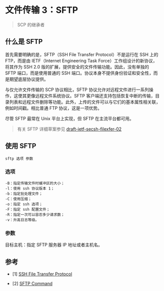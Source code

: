 # 文件传输 3：SFTP


> SCP 的继承者

<!--more-->

## 什么是 SFTP

首先需要明确的是，SFTP（SSH File Transfer Protocol）不是运行在 SSH 上的 FTP，而是由 IETF（Internet Engineering Task Force）工作组设计的新协议，将其作为 SSH 2.0 版的扩展，提供安全的文件传输功能。因此，没有单独的 SFTP 端口，而是使用普通的 SSH 端口。协议本身不提供身份验证和安全性，而是期望底层协议提供。

与仅允许文件传输的 SCP 协议相比，SFTP 协议允许对远程文件进行一系列操作，这使其更像远程文件系统协议。SFTP 客户端还支持包括恢复中断的传输，目录列表和远程文件删除等功能。此外，上传的文件可以与它们的基本属性相关联，例如时间戳。相比普通 FTP 协议，这是一项优势。

尽管 SFTP 最常在 Unix 平台上实现，但 SFTP 在主流平台都可用。

> 有关 SFTP 详细草案参见 [draft-ietf-secsh-filexfer-02](https://assets.ctfassets.net/0lvk5dbamxpi/6jBxT5LDgMqutNK4mPTGKd/4fa27cb4a130bca3b48a10c9045b0497/draft-ietf-secsh-filexfer-02)

## 使用 SFTP

```shell
sftp 选项 参数
```

### 选项

```
-B：指定传输文件时缓冲区的大小；
-l：使用 ssh 协议版本 1；
-b：指定批处理文件；
-C：使用压缩；
-o：指定 ssh 选项；
-F：指定 ssh 配置文件；
-R：指定一次可以容忍多少请求数；
-v：升高日志等级。
```

### 参数

目标主机：指定 SFTP 服务器 IP 地址或者主机名。

## 参考

- [1] [SSH File Transfer Protocol](https://en.wikipedia.org/wiki/SSH_File_Transfer_Protocol)

- [2] [SFTP Command](https://jaywcjlove.gitee.io/linux-command/c/sftp.html)

